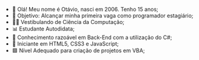 - 👋 Olá! Meu nome é Otávio, nasci em 2006. Tenho 15 anos;
- 🌟 Objetivo: Alcançar minha primeira vaga como programador estagiário;
- 🧑‍🎓 Vestibulando de Ciência da Computação;
- 📊 Estudante Autodidata;
- 📌 Conhecimento razoável em Back-End com a utilização do C#;
- 📌 Iniciante em HTML5, CSS3 e JavaScript;
- 🟩 Nível Adequado para criação de projetos em VBA;
